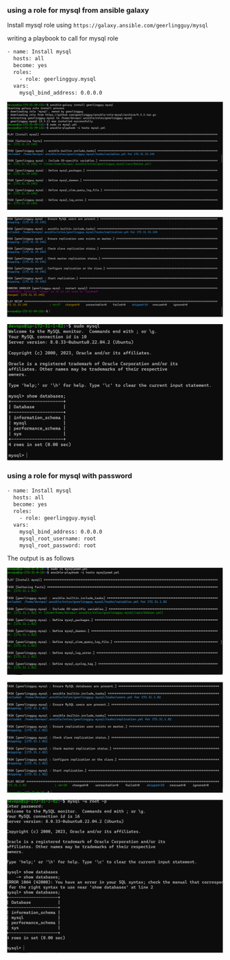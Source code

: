 ### using a role for mysql from ansible galaxy

Install mysql role using `https://galaxy.ansible.com/geerlingguy/mysql`

writing a playbook to call for mysql role

```
- name: Install mysql
  hosts: all
  become: yes
  roles:
    - role: geerlingguy.mysql
  vars:
    mysql_bind_address: 0.0.0.0

```
![preview](mysql1.png)

![preview](mysql2.png)

![preview](mysql3.png)

### using a role for mysql with password

```
- name: Install mysql
  hosts: all
  become: yes
  roles:
    - role: geerlingguy.mysql
  vars:
    mysql_bind_address: 0.0.0.0
    mysql_root_username: root
    mysql_root_password: root

```

The output is as follows

![preview](mysqlpswd1.png)

![preview](mysqlpswd2.png)

![preview](mysqlpswd3.png)

